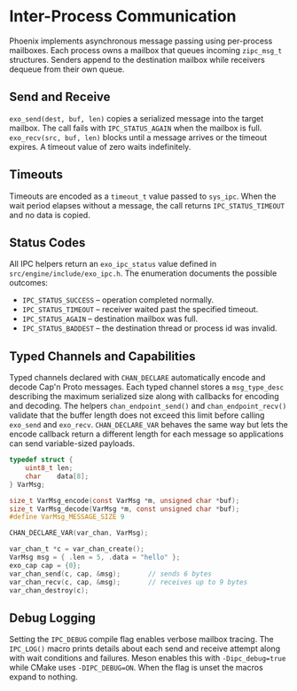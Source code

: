 # Inter-Process Communication

Phoenix implements asynchronous message passing using per-process mailboxes. Each process owns a mailbox that queues incoming `zipc_msg_t` structures. Senders append to the destination mailbox while receivers dequeue from their own queue.

## Send and Receive

`exo_send(dest, buf, len)` copies a serialized message into the target mailbox. The call fails with `IPC_STATUS_AGAIN` when the mailbox is full. `exo_recv(src, buf, len)` blocks until a message arrives or the timeout expires. A timeout value of zero waits indefinitely.

## Timeouts

Timeouts are encoded as a `timeout_t` value passed to `sys_ipc`. When the wait period elapses without a message, the call returns `IPC_STATUS_TIMEOUT` and no data is copied.

## Status Codes

All IPC helpers return an `exo_ipc_status` value defined in
`src/engine/include/exo_ipc.h`.  The enumeration documents the possible
outcomes:

- `IPC_STATUS_SUCCESS` – operation completed normally.
- `IPC_STATUS_TIMEOUT` – receiver waited past the specified timeout.
- `IPC_STATUS_AGAIN`   – destination mailbox was full.
- `IPC_STATUS_BADDEST` – the destination thread or process id was invalid.

## Typed Channels and Capabilities

Typed channels declared with `CHAN_DECLARE` automatically encode and decode Cap'n Proto messages. Each typed channel stores a `msg_type_desc` describing the maximum serialized size along with callbacks for encoding and decoding. The helpers `chan_endpoint_send()` and `chan_endpoint_recv()` validate that the buffer length does not exceed this limit before calling `exo_send` and `exo_recv`.  `CHAN_DECLARE_VAR` behaves the same way but lets the encode callback return a different length for each message so applications can send variable-sized payloads.

```c
typedef struct {
    uint8_t len;
    char    data[8];
} VarMsg;

size_t VarMsg_encode(const VarMsg *m, unsigned char *buf);
size_t VarMsg_decode(VarMsg *m, const unsigned char *buf);
#define VarMsg_MESSAGE_SIZE 9

CHAN_DECLARE_VAR(var_chan, VarMsg);

var_chan_t *c = var_chan_create();
VarMsg msg = { .len = 5, .data = "hello" };
exo_cap cap = {0};
var_chan_send(c, cap, &msg);       // sends 6 bytes
var_chan_recv(c, cap, &msg);       // receives up to 9 bytes
var_chan_destroy(c);
```

## Debug Logging

Setting the `IPC_DEBUG` compile flag enables verbose mailbox tracing. The
`IPC_LOG()` macro prints details about each send and receive attempt along
with wait conditions and failures. Meson enables this with `-Dipc_debug=true`
while CMake uses `-DIPC_DEBUG=ON`. When the flag is unset the macros expand
to nothing.
